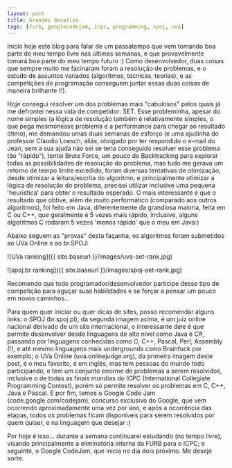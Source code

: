 ```yaml
---
layout: post
title: Grandes desafios
tags: [furb, googlecodejam, icpc, programming, spoj, uva]
---
```


Inicio hoje este blog para falar de um passatempo que vem tomando boa parte do meu tempo livre nas últimas semanas, e que provavelmente tomará boa parte do meu tempo futuro :)
Como desenvolvedor, duas coisas que sempre muito me facinaram foram a resolução de problemas, e o estudo de assuntos variados (algoritmos, técnicas, teorias), e as competições de programação conseguem juntar essas duas coisas de maneira brilhante (!).

Hoje consegui resolver um dos problemas mais "cabulosos" pelos quais já me defrontei nessa vida de competidor: SET. Esse probleminha, apesar do nome simples (a lógica de resolução também é relativamente simples, o que pega mesmonesse problema é a performance para chegar ao resultado ótimo), me demandou umas duas semanas de esforço (e uma ajudinha do professor Claudio Loesch, aliás, obrigado por ter respondido o e-mail do Jean, sem a sua ajuda não sei se teria conseguido resolver esse problema tão "rápido"), tentei Brute Force, um pouco de Backtracking para explorar todas as possibilidades de resolução do problema, mas tudo me gerava um retorno de tempo limite excedido, foram diversas tentativas de otimização, desde otimizar a leitura/escrita do algoritmo, e principalmente otimizar a lógica de resolução do problema, precisei utilizar inclusive uma pequena 'heurística' para obter o resultado esperado. O mais interessante é que o resultado que obtive, além de muito performático (comparado aos outros algoritmos), foi feito em Java, diferentemente da grandiosa maioria, feita em C ou C++, que geralmente é 5 vezes mais rápido, inclusive, alguns algoritmos C rodaram 5 vezes 'menos rápido' que o meu em Java:)

Abaixo seguem as "provas" desta façanha, os algoritmos foram submetidos ao UVa Online e ao br.SPOJ:


![UVa ranking]({{ site.baseurl }}/images/uva-set-rank.jpg)

![spoj.br ranking]({{ site.baseurl }}/images/spoj-set-rank.jpg)

Recomendo que todo programador/desenvolvedor participe desse tipo de competição para aguçar suas habilidades e se forçar a pensar um pouco em novos caminhos...

Para quem quer iniciar ou quer dicas de sites, posso recomendar alguns links: o SPOJ (br.spoj.pl), da segunda imagem acima, é um juiz online nacional derivado de um site internacional, o interessante dele é que permite desenvolver desde linguagens de alto nível como Java e C#, passando por linguagens conhecidas como C, C++, Pascal, Perl, Assembly (!), e até mesmo linguagens mais undergrounds como Brainfuck por exemplo; o UVa Online (uva.onlinejudge.org), da primeira imagem deste post, é o meu favorito, é em inglês, mas tem pessoas do mundo todo participando, e tem um conjunto enorme de problemas a serem resolvidos, inclusive o de todas as finais mundias do ICPC (International Collegiate Programming Contest), porém só permite resolver os problemas em C, C++, Java e Pascal. E por fim, temos o Google Code Jam (code.google.com/codejam), concurso exclusivo do Google, que vem ocorrendo aproximadamente uma vez por ano, e após a ocorrência das etapas, todos os problemas ficam disponíveis para serem resolvidos por quem quiser, e na linguagem que desejar :)

Por hoje é isso... durante a semana continuarei estudando (no tempo livre), visando principalmente a eliminatória interna da FURB para o ICPC; e seguinte, o Google CodeJam, que inicia no dia dois próximo. Me deseje sorte.
